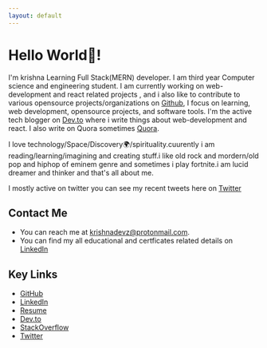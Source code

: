 ```yaml
---
layout: default
---
```


# Hello World👋!

I'm krishna Learning Full Stack(MERN) developer.
I am third year Computer science and engineering student.
I am currently working on web-development and react related projects , and i also like to contribute to various opensource projects/organizations on [Github](https://github.com/krishnadevz), I focus on learning, web development, opensource projects, and software tools.
I'm the active tech blogger on [Dev.to](https://dev.to/krishnakakade) where i write things about web-development and react.
I also write on Quora sometimes [Quora](https://www.quora.com/profile/Krishna-Kakade-2).

I love technology/Space/Discovery🌍/spirituality.cuurently i am reading/learning/imagining and creating stuff.i like old rock and mordern/old pop and hiphop of eminem genre and sometimes i play fortnite.i am lucid dreamer and thinker and that's all about me.

I mostly active on twitter you can see my recent tweets here on [Twitter](https://twitter.com/krishnadevz)

## Contact Me

* You can reach me at [krishnadevz@protonmail.com](mailto:krishnadevz@protonmail.com).
* You can find my all educational and certficates related details on [LinkedIn](https://www.linkedin.com/in/krishnakakade/)


## Key Links

* [GitHub](https://github.com/krishnadevz)
* [LinkedIn](https://www.linkedin.com/in/krishnakakade/)
* [Resume](https://gitconnected.com/krishnadevz/resume)
* [Dev.to](https://dev.to/krishnakakade)
* [StackOverflow](https://stackoverflow.com/users/8926157/krishna-kakade)
* [Twitter](https://twitter.com/krishnadevz)
